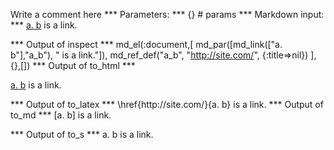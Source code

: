 Write a comment here
*** Parameters: ***
{} # params 
*** Markdown input: ***
[a. b] is a link.

[a. b]: http://site.com/

*** Output of inspect ***
md_el(:document,[
	md_par([md_link(["a. b"],"a_b"), " is a link."]),
	md_ref_def("a_b", "http://site.com/", {:title=>nil})
],{},[])
*** Output of to_html ***
<p><a href="http://site.com/">a. b</a> is a link.</p>
*** Output of to_latex ***
\href{http://site.com/}{a. b} is a link.
*** Output of to_md ***
[a. b] is a link.

[a. b]: http://site.com/

*** Output of to_s ***
a. b is a link.
